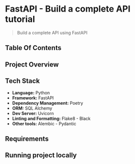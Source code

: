 # FastAPI - Build a complete API tutorial

> Build a complete API using FastAPI

## Table Of Contents

## Project Overview

## Tech Stack

- **Language:** Python
- **Framework:** FastAPI
- **Dependency Management:** Poetry
- **ORM:** SQL Alchemy
- **Dev Server:** Uvicorn
- **Linting and Formatting:** Flake8 - Black
- **Other tools:** Alembic - Pydantic

## Requirements

## Running project locally

